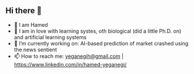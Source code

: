 ## Hi there 👋

- 🤝 I am Hamed
- 🔭 I am in love with learning systes, oth biological (did a little Ph.D. on) and artificial learning systems
- 🌱 I’m currently working on: AI-based prediction of market crashed using the news sentient
- 📫 How to reach me: yeganegih@gmail.com | https://www.linkedin.com/in/hamed-yeganegi/
